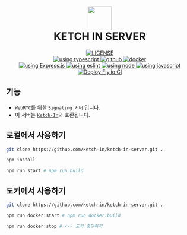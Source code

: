<h1 align="center">
    <a src="https://github.com/ketch-in" alt="ketch-in">
        <img src="https://avatars.githubusercontent.com/u/102146264" width=64 />
    </a>
    <br />
    KETCH IN SERVER
</h1>
<p align="center">
    <a href="./LICENSE">
        <img src="https://badgen.net/github/license/ketch-in/ketch-in-server" alt="LICENSE" />
    </a>
    <br />
    <a href="https://typescriptlang.org">
        <img src="https://badgen.net/badge/icon/typescript?icon=typescript&label" alt="using typescript" />
    </a>
    <a href="https://github.com">
        <img src="https://badgen.net/badge/icon/github?icon=github&label" alt="github" />
    </a>
    <a href="https://docker.com/">
        <img src="https://badgen.net/badge/icon/docker?icon=docker&label" alt="docker" />
    </a>
    <br />
    <a href="https://expressjs.com/">
        <img src="https://img.shields.io/badge/Express.js-404D59?style=for-the-badge" alt="using Express.js" />
    </a>
    <a href="https://eslint.org/">
        <img src="https://img.shields.io/badge/eslint-3A33D1?style=for-the-badge&logo=eslint&logoColor=white" alt="using eslint" />
    </a>
    <a href="https://nodejs.org/">
        <img src="https://img.shields.io/badge/Node.js-43853D?style=for-the-badge&logo=node.js&logoColor=white" alt="using node" />
    </a>
    <a href="http://vanilla-js.com/">
        <img src="https://img.shields.io/badge/JavaScript-323330?style=for-the-badge&logo=javascript&logoColor=F7DF1E" alt="using javascript" />
    </a>
    <br />
    <a href="https://github.com/ketch-in/ketch-in-server/actions/workflows/deploy-fly.io.yml">
        <img src="https://github.com/ketch-in/ketch-in-server/actions/workflows/deploy-fly.io.yml/badge.svg" alt="Deploy Fly.io CI" />
    </a>
</p>

## 기능

- `WebRTC`를 위한 `Signaling 서버` 입니다.
- 이 서버는 [`Ketch-In`](https://github.com/ketch-in/ketch-in)와 호환됩니다.

## 로컬에서 사용하기

```bash
git clone https://github.com/ketch-in/ketch-in-server.git .

npm install

npm run start # npm run build
```

## 도커에서 사용하기

```bash
git clone https://github.com/ketch-in/ketch-in-server.git .

npm run docker:start # npm run docker:build

npm run docker:stop # <-- 도커 중단하기
```
